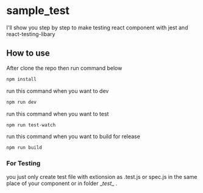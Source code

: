 # sample_test
I'll show you step by step to make testing react component with jest and react-testing-libary 

## How to use

After clone the repo then run command below
```bash
npm install 
```

run this command when you want to dev
```bash
npm run dev
```

run this command when you want to test
```bash
npm run test-watch 
```

run this command when you want to build for release
```bash
npm run build
```

### For Testing
you just only create test file with extionsion as .test.js or spec.js in the same place of your component or in folder \__test__ .
